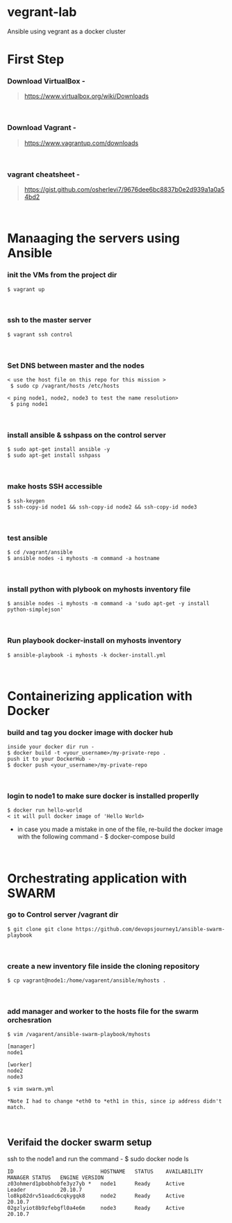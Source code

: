 # vegrant-lab
Ansible using vegrant as a docker cluster
</br>


# First Step 
### Download VirtualBox - 
> https://www.virtualbox.org/wiki/Downloads
</br>

### Download Vagrant - 
> https://www.vagrantup.com/downloads
</br>

### vagrant cheatsheet - 
> https://gist.github.com/osherlevi7/9676dee6bc8837b0e2d939a1a0a54bd2
</br>


# Manaaging the servers using Ansible
### init the VMs from the project dir 
    $ vagrant up 
</br>

### ssh to the master server 
    $ vagrant ssh control
</br>

### Set DNS between master and the nodes 
    < use the host file on this repo for this mission >
     $ sudo cp /vagrant/hosts /etc/hosts

    < ping node1, node2, node3 to test the name resolution>
     $ ping node1
</br>

### install ansible & sshpass on the control server 
    $ sudo apt-get install ansible -y
    $ sudo apt-get install sshpass
</br>

### make hosts SSH accessible
    $ ssh-keygen
    $ ssh-copy-id node1 && ssh-copy-id node2 && ssh-copy-id node3
</br>

### test ansible
    $ cd /vagrant/ansible
    $ ansible nodes -i myhosts -m command -a hostname
</br>

### install python with plybook on myhosts inventory file
    $ ansible nodes -i myhosts -m command -a 'sudo apt-get -y install python-simplejson'
</br>

### Run playbook docker-install on myhosts inventory
    $ ansible-playbook -i myhosts -k docker-install.yml
</br>

    


# Containerizing application with Docker 
### build and tag you docker image with docker hub 
    inside your docker dir run - 
    $ docker build -t <your_username>/my-private-repo .
    push it to your DockerHub - 
    $ docker push <your_username>/my-private-repo
</br>

### login to node1 to make sure docker is installed properlly
    $ docker run hello-world
    < it will pull docker image of 'Hello World>
* in case you made a mistake in one of the file, re-build the docker image with the following command - 
    $ docker-compose build
</br>



# Orchestrating application with SWARM

### go to Control server /vagrant dir
    $ git clone git clone https://github.com/devopsjourney1/ansible-swarm-playbook
</br>



### create a new inventory file inside the cloning repository
    $ cp vagrant@node1:/home/vagarent/ansible/myhosts .
    
</br>

### add manager and worker to the hosts file for the swarm orchesration
    $ vim /vagarent/ansible-swarm-playbook/myhosts

    [manager]
    node1

    [worker]
    node2
    node3

    $ vim swarm.yml 

    *Note I had to change *eth0 to *eth1 in this, since ip address didn't match.
</br>

## Verifaid the docker swarm setup 

ssh to the node1 and run the command -
    $ sudo docker node ls

    ID                            HOSTNAME   STATUS    AVAILABILITY   MANAGER STATUS   ENGINE VERSION
    z03ohmerd1pbobhobfe3yz7yb *   node1      Ready     Active         Leader           20.10.7
    lo8kp82drv51oadc6cqkygqk8     node2      Ready     Active                          20.10.7
    02gzlyiot8b9zfebgfl0a4e6m     node3      Ready     Active                          20.10.7

</br>


